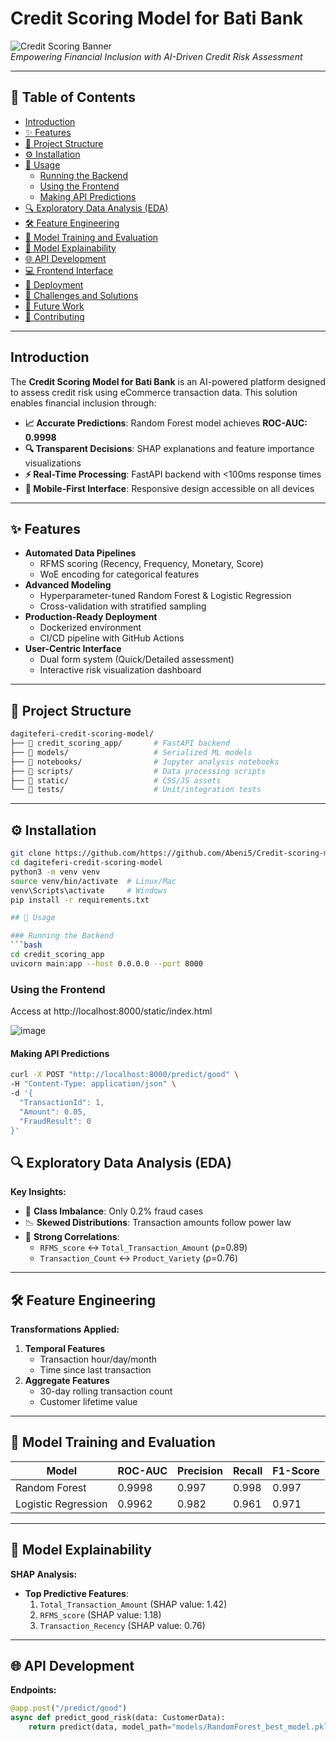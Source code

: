 # Credit Scoring Model for Bati Bank

![Credit Scoring Banner](https://via.placeholder.com/1200x300.png?text=Credit+Scoring+Model+for+Bati+Bank)  
*Empowering Financial Inclusion with AI-Driven Credit Risk Assessment*

---

## 📖 Table of Contents

- [Introduction](#introduction)
- [✨ Features](#-features)
- [📂 Project Structure](#-project-structure)
- [⚙️ Installation](#️-installation)
- [🚀 Usage](#-usage)
  - [Running the Backend](#running-the-backend)
  - [Using the Frontend](#using-the-frontend)
  - [Making API Predictions](#making-api-predictions)
- [🔍 Exploratory Data Analysis (EDA)](#-exploratory-data-analysis-eda)
- [🛠️ Feature Engineering](#️-feature-engineering)
- [🤖 Model Training and Evaluation](#-model-training-and-evaluation)
- [🔮 Model Explainability](#-model-explainability)
- [🌐 API Development](#-api-development)
- [💻 Frontend Interface](#-frontend-interface)
- [🚀 Deployment](#-deployment)
- [🎯 Challenges and Solutions](#-challenges-and-solutions)
- [🔮 Future Work](#-future-work)
- [🤝 Contributing](#-contributing)


---

## Introduction

The **Credit Scoring Model for Bati Bank** is an AI-powered platform designed to assess credit risk using eCommerce transaction data. This solution enables financial inclusion through:

- **📈 Accurate Predictions**: Random Forest model achieves **ROC-AUC: 0.9998**
- **🔍 Transparent Decisions**: SHAP explanations and feature importance visualizations
- **⚡ Real-Time Processing**: FastAPI backend with <100ms response times
- **📱 Mobile-First Interface**: Responsive design accessible on all devices

---

## ✨ Features

- **Automated Data Pipelines**
  - RFMS scoring (Recency, Frequency, Monetary, Score)
  - WoE encoding for categorical features
- **Advanced Modeling**
  - Hyperparameter-tuned Random Forest & Logistic Regression
  - Cross-validation with stratified sampling
- **Production-Ready Deployment**
  - Dockerized environment
  - CI/CD pipeline with GitHub Actions
- **User-Centric Interface**
  - Dual form system (Quick/Detailed assessment)
  - Interactive risk visualization dashboard

---

## 📂 Project Structure

~~~bash
dagiteferi-credit-scoring-model/
├── 📁 credit_scoring_app/       # FastAPI backend
├── 📁 models/                   # Serialized ML models
├── 📁 notebooks/                # Jupyter analysis notebooks
├── 📁 scripts/                  # Data processing scripts
├── 📁 static/                   # CSS/JS assets
└── 📁 tests/                    # Unit/integration tests
~~~

---

## ⚙️ Installation

```bash
git clone https://github.com/https://github.com/Abeni5/Credit-scoring-model
cd dagiteferi-credit-scoring-model
python3 -m venv venv
source venv/bin/activate  # Linux/Mac
venv\Scripts\activate     # Windows
pip install -r requirements.txt

## 🚀 Usage

### Running the Backend
```bash
cd credit_scoring_app
uvicorn main:app --host 0.0.0.0 --port 8000
```
### Using the Frontend
Access at http://localhost:8000/static/index.html

![image](https://github.com/user-attachments/assets/6cfda001-0733-40d2-80a7-6a0b1f563268)
#### Making API Predictions
```bash
curl -X POST "http://localhost:8000/predict/good" \
-H "Content-Type: application/json" \
-d '{
  "TransactionId": 1,
  "Amount": 0.05,
  "FraudResult": 0
}'
```
## 🔍 Exploratory Data Analysis (EDA)

**Key Insights:**  
- 🎯 **Class Imbalance**: Only 0.2% fraud cases  
- 📉 **Skewed Distributions**: Transaction amounts follow power law  
- 🔗 **Strong Correlations**:  
  - `RFMS_score` ↔ `Total_Transaction_Amount` (ρ=0.89)  
  - `Transaction_Count` ↔ `Product_Variety` (ρ=0.76)  

---

## 🛠️ Feature Engineering

**Transformations Applied:**  
1. **Temporal Features**  
   - Transaction hour/day/month  
   - Time since last transaction  
2. **Aggregate Features**  
   - 30-day rolling transaction count  
   - Customer lifetime value  

---

## 🤖 Model Training and Evaluation

| Model               | ROC-AUC | Precision | Recall | F1-Score |
|---------------------|---------|-----------|--------|----------|
| Random Forest       | 0.9998  | 0.997     | 0.998  | 0.997    |
| Logistic Regression | 0.9962  | 0.982     | 0.961  | 0.971    |

---

## 🔮 Model Explainability

**SHAP Analysis:**  
- **Top Predictive Features**:  
  1. `Total_Transaction_Amount` (SHAP value: 1.42)  
  2. `RFMS_score` (SHAP value: 1.18)  
  3. `Transaction_Recency` (SHAP value: 0.76)  

---

## 🌐 API Development

**Endpoints:**  
```python
@app.post("/predict/good")
async def predict_good_risk(data: CustomerData):
    return predict(data, model_path="models/RandomForest_best_model.pkl")